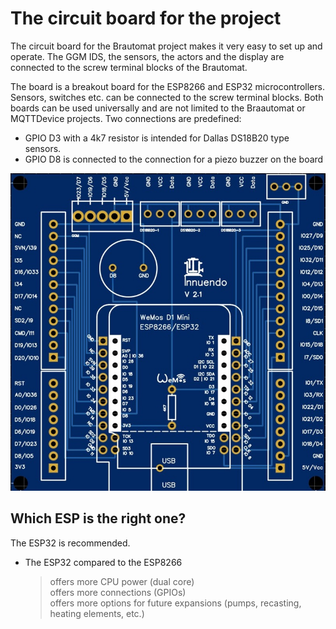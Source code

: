 # The circuit board for the project

The circuit board for the Brautomat project makes it very easy to set up and operate. The GGM IDS, the sensors, the actors and the display are connected to the screw terminal blocks of the Brautomat.

The board is a breakout board for the ESP8266 and ESP32 microcontrollers. Sensors, switches etc. can be connected to the screw terminal blocks. Both boards can be used universally and are not limited to the Braautomat or MQTTDevice projects. Two connections are predefined:

* GPIO D3 with a 4k7 resistor is intended for Dallas DS18B20 type sensors.
* GPIO D8 is connected to the connection for a piezo buzzer on the board

![PCB 2](/docs/img/Platine21.jpg)

## Which ESP is the right one?

The ESP32 is recommended.

* The ESP32 compared to the ESP8266
    > offers more CPU power (dual core)\
    > offers more connections (GPIOs)\
    > offers more options for future expansions (pumps, recasting, heating elements, etc.)
